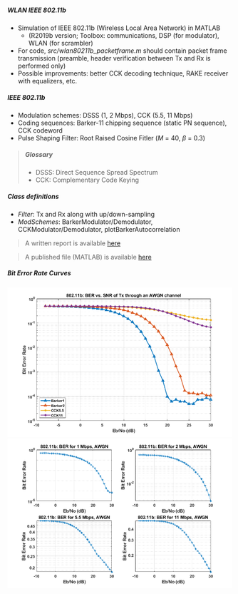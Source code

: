 ##### WLAN IEEE 802.11b

- Simulation of IEEE 802.11b (Wireless Local Area Network) in MATLAB 
  - (R2019b version; Toolbox: communications, DSP (for modulator), WLAN (for scrambler)
- For code, _src/wlan80211b_packetframe.m_ should contain packet frame transmission (preamble, header verification between Tx and Rx is performed only)
- Possible improvements: better CCK decoding technique, RAKE receiver with equalizers, etc.

##### IEEE 802.11b

- Modulation schemes: DSSS (1, 2 Mbps), CCK (5.5, 11 Mbps)
- Coding sequences: Barker-11 chipping sequence (static PN sequence), CCK codeword
- Pulse Shaping Filter: Root Raised Cosine Fitler ($M$ = 40, $\beta$ = 0.3)

> ##### Glossary
>
> - DSSS: Direct Sequence Spread Spectrum
> - CCK: Complementary Code Keying

##### Class definitions

- _Filter_: Tx and Rx along with up/down-sampling
- _ModSchemes_: BarkerModulator/Demodulator, CCKModulator/Demodulator, plotBarkerAutocorrelation

> A written report is available [here](doc/ece408_802.11b_report.pdf)

> A published file (MATLAB) is available [here](doc/wlan80211b_packetframe.pdf)

##### Bit Error Rate Curves

![BER curve 1](res/ber_all_rates.png)
![BER curve 2](res/ber_per_rate.png)
